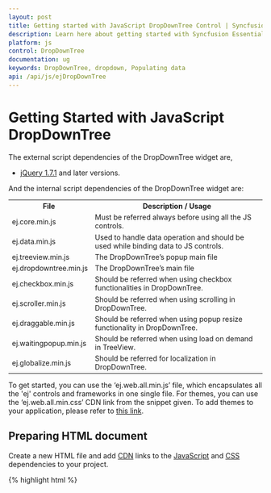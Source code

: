 ```yaml
---
layout: post
title: Getting started with JavaScript DropDownTree Control | Syncfusion
description: Learn here about getting started with Syncfusion Essential Studio JavaScript DropDownTree control, its elements, and more.
platform: js
control: DropDownTree
documentation: ug
keywords: DropDownTree, dropdown, Populating data
api: /api/js/ejDropDownTree
---
```


# Getting Started with JavaScript DropDownTree

The external script dependencies of the DropDownTree widget are,

* [jQuery 1.7.1](http://jquery.com/) and later versions.

And the internal script dependencies of the DropDownTree widget are:

<table>
	<tr>
		<th>File </th>
		<th>Description / Usage </th>
	</tr>
	<tr>
		<td>ej.core.min.js</td>
		<td>Must be referred always before using all the JS controls.</td>
	</tr>
	<tr>
		<td>ej.data.min.js</td>
		<td>Used to handle data operation and should be used while binding data to JS controls.</td>
	</tr>
	<tr>
		<td>ej.treeview.min.js</td>
		<td>The DropDownTree’s popup main file</td>
	</tr>
	<tr>
		<td>ej.dropdowntree.min.js</td>
		<td>The DropDownTree’s main file</td>
	</tr>
	<tr>
		<td>ej.checkbox.min.js</td>
		<td>Should be referred when using checkbox functionalities in DropDownTree.</td>
	</tr>
	<tr>
		<td>ej.scroller.min.js</td>
		<td>Should be referred when using scrolling in DropDownTree.</td>
	</tr>
	<tr>
		<td>ej.draggable.min.js</td>
		<td>Should be referred when using popup resize functionality in DropDownTree.</td>
	</tr>
    <tr>
		<td>ej.waitingpopup.min.js</td>
		<td>Should be referred when using load on demand in TreeView.</td>
	</tr>
	<tr>
		<td>ej.globalize.min.js</td>
		<td>Should be referred for localization in DropDownTree.</td>
	</tr>
</table>

To get started, you can use the ‘ej.web.all.min.js’ file, which encapsulates all the 'ej' controls and frameworks in one single file.
For themes, you can use the ‘ej.web.all.min.css’ CDN link from the snippet given. To add themes to your application, please refer to [this link](https://help.syncfusion.com/js/theming-in-essential-javascript-components#adding-specific-theme-to-your-application).

## Preparing HTML document

Create a new HTML file and add [CDN](https://help.syncfusion.com/js/cdn) links to the [JavaScript](https://help.syncfusion.com/js/dependencies) and [CSS](https://help.syncfusion.com/js/theming-in-essential-javascript-components) dependencies to your project.

{% highlight html %}

<!DOCTYPE html>
<html>
  <head>
    <meta name="viewport" content="width=device-width, initial-scale=1.0" charset="utf-8" />
    <!-- style sheet for default theme(flat azure) -->
    <link href="http://cdn.syncfusion.com/{{ site.releaseversion }}/js/web/flat-azure/ej.web.all.min.css"
      rel="stylesheet" />
    <!--scripts-->
    <script src="http://cdn.syncfusion.com/js/assets/external/jquery-1.11.3.min.js"></script>
    <script src="http://cdn.syncfusion.com/js/assets/external/jquery.easing.1.3.min.js"></script>
    <script src="http://cdn.syncfusion.com/{{ site.releaseversion }}/js/web/ej.web.all.min.js"></script>
  </head>
  <body>
    <!--Place input element to create DropDownTree-->
    <script>
      // Place your script code here to initialize DropDownTree
      
    </script>
  </body>
</html>

{% endhighlight %}

 N>   In production,  using Syncfusion [custom script generator](https://help.syncfusion.com/js/custom-script-generator#) is highly recommended to create custom script file with the required controls and its dependencies only. To reduce the file size further, use [GZip compression](https://developers.google.com/web/fundamentals/performance/optimizing-content-efficiency/optimize-encoding-and-transfer?hl=en#text-compression-with-gzip) in your server.

 ## Creating DropDownTree

The DropDownTree can be created from a HTML ‘input’ element with the HTML 'id' attribute and 'ul','li' elements for hierarchical data. To create the DropDownTree, you should call the 'ejDropDownTree' jQuery plug-in function.

    {% highlight html %}
	
<input type="text" id="selectItem" />
<div id="itemList">
  <ul id="treeView">
    <li class="expanded">
      United States
      <ul>
        <li>California</li>
        <li>Colorado</li>
        <li>Georgia</li>
      </ul>
    </li>
    <li>
      United Kingdom
      <ul>
        <li>England</li>
        <li>Scotland</li>
        <li>Northern Ireland</li>
      </ul>
    </li>
    <li>
      Asia
      <ul>
        <li>Afghanistan</li>
        <li>Kuwait</li>
        <li>Russia</li>
      </ul>
    </li>
  </ul>
</div>
	{% endhighlight %}
	
	{% highlight javascript %}	
	
$(function () {
$('#selectItem').ejDropDownTree();
});

	{% endhighlight %}

![](Getteing-Started_images/getting_started_images.png)

## Populating data

The DropDownTree can be bound to both local array and remote data services using [ej.DataManager](https://help.syncfusion.com/js/datamanager/overview). You can use [DataManager](https://help.syncfusion.com/js/datamanager/overview) component to serve data from the data services based on the query provided. To bind data to DropDownTree widget, the [treeViewSettings.fields.dataSource](https://help.syncfusion.com/api/js/ejdropdowntree#members:treeViewSettings) property should be assigned with the instance of 'ej.DataManager'.

N> The ODataAdaptor is the default adaptor for DataManager. On binding to other web services, proper [data adaptor](https://help.syncfusion.com/js/datamanager/data-adaptors) should  be set on 'adaptor' option of the DataManager. 

	{% highlight html %}

	<input type="text" id="dropdown1" />
	
	{% endhighlight %}
	
	{% highlight javascript %}	
	
	$(function() {
	    // declaration
	    var localData = [{
	            id: 1,
	            name: "Discover Music",
	            hasChild: true,
	            expanded: true
	        },
	        {
	            id: 2,
	            pid: 1,
	            name: "Hot Singles"
	        },
	        {
	            id: 3,
	            pid: 1,
	            name: "Rising Artists"
	        },
	        {
	            id: 4,
	            pid: 1,
	            name: "Live Music"
	        },
	        {
	            id: 6,
	            pid: 1,
	            name: "Best of 2013 So Far"
	        },
	        {
	            id: 7,
	            name: "Sales and Events",
	            hasChild: true,
	            expanded: true
	        },
	        {
	            id: 8,
	            pid: 7,
	            name: "100 Albums - $5 Each"
	        },
	        {
	            id: 9,
	            pid: 7,
	            name: "Hip-Hop and R&B Sale"
	        },
	        {
	            id: 10,
	            pid: 7,
	            name: "CD Deals"
	        },
	        {
	            id: 11,
	            name: "Categories",
	            hasChild: true
	        },
	        {
	            id: 12,
	            pid: 11,
	            name: "Songs"
	        },
	        {
	            id: 13,
	            pid: 11,
	            name: "Bestselling Albums"
	        },
	        {
	            id: 14,
	            pid: 11,
	            name: "New Releases"
	        },
	        {
	            id: 15,
	            pid: 11,
	            name: "Bestselling Songs"
	        },
	        {
	            id: 16,
	            name: "MP3 Albums",
	            hasChild: true
	        },
	        {
	            id: 17,
	            pid: 16,
	            name: "Rock"
	        },
	        {
	            id: 18,
	            pid: 16,
	            name: "Gospel"
	        },
	        {
	            id: 19,
	            pid: 16,
	            name: "Latin Music"
	        },
	        {
	            id: 20,
	            pid: 16,
	            name: "Jazz"
	        },
	        {
	            id: 21,
	            name: "More in Music",
	            hasChild: true
	        },
	        {
	            id: 22,
	            pid: 21,
	            name: "Music Trade-In"
	        },
	        {
	            id: 23,
	            pid: 21,
	            name: "Redeem a Gift Card"
	        },
	        {
	            id: 24,
	            pid: 21,
	            name: "Band T-Shirts"
	        },
	        {
	            id: 25,
	            pid: 21,
	            name: "Mobile MVC"
	        }
	    ];
	    $('#localList').ejDropDownTree({
	        treeViewSettings: {
	            fields: {
	                id: "id",
	                parentId: "pid",
	                text: "name",
	                hasChild: "hasChild",
	                dataSource: ej.DataManager(localData),
	                expanded: "expanded"
	            }
	        },
	        watermarkText: "Please select",
	        width: "100%"
	    });
	});

	{% endhighlight %}
	
![](Getteing-Started_images/Getteing-Started_img2.png)

## Setting Dimensions

The DropDownTree dimensions can be set using [width](https://help.syncfusion.com/api/js/ejdropdowntree#members:width) and [height](https://help.syncfusion.com/api/js/ejdropdowntree#members:height) APIs.
	
	{% highlight html %}
	
	<input type="text" id="dropdown1" />
	
	{% endhighlight %}
	
	{% highlight javascript %}	
    $(function() {
	    $('#dropdown1').ejDropDownTree({
	        width: “150 px”,
	        height: "160px"
	    });
	});
	{% endhighlight %}

**Setting dimensions to Popup list**

[PopupSettings.width](https://help.syncfusion.com/api/js/ejdropdowntree#members:popupSettings-width) and [PopupSettings.height](https://help.syncfusion.com/api/js/ejdropdowntree#members:popupSettings-height) can be used to create a fixed size popup list.

	{% highlight html %}

	<input type="text" id="localList" />

	{% endhighlight %}
	
	{% highlight javascript %}
	
$(function() {
    // declaration
    var localData = [{
            id: 1,
            name: "Discover Music",
            hasChild: true,
            expanded: true
        },
        {
            id: 2,
            pid: 1,
            name: "Hot Singles"
        },
        {
            id: 3,
            pid: 1,
            name: "Rising Artists"
        },
        {
            id: 4,
            pid: 1,
            name: "Live Music"
        },
        {
            id: 6,
            pid: 1,
            name: "Best of 2013 So Far"
        },
        {
            id: 7,
            name: "Sales and Events",
            hasChild: true,
            expanded: true
        },
        {
            id: 8,
            pid: 7,
            name: "100 Albums - $5 Each"
        },
        {
            id: 9,
            pid: 7,
            name: "Hip-Hop and R&B Sale"
        },
        {
            id: 10,
            pid: 7,
            name: "CD Deals"
        },
        {
            id: 11,
            name: "Categories",
            hasChild: true
        },
        {
            id: 12,
            pid: 11,
            name: "Songs"
        },
        {
            id: 13,
            pid: 11,
            name: "Bestselling Albums"
        },
        {
            id: 14,
            pid: 11,
            name: "New Releases"
        },
        {
            id: 15,
            pid: 11,
            name: "Bestselling Songs"
        },
        {
            id: 16,
            name: "MP3 Albums",
            hasChild: true
        },
        {
            id: 17,
            pid: 16,
            name: "Rock"
        },
        {
            id: 18,
            pid: 16,
            name: "Gospel"
        },
        {
            id: 19,
            pid: 16,
            name: "Latin Music"
        },
        {
            id: 20,
            pid: 16,
            name: "Jazz"
        },
        {
            id: 21,
            name: "More in Music",
            hasChild: true
        },
        {
            id: 22,
            pid: 21,
            name: "Music Trade-In"
        },
        {
            id: 23,
            pid: 21,
            name: "Redeem a Gift Card"
        },
        {
            id: 24,
            pid: 21,
            name: "Band T-Shirts"
        },
        {
            id: 25,
            pid: 21,
            name: "Mobile MVC"
        }
    ];
    $('#localList').ejDropDownTree({
        treeViewSettings: {
            fields: {
                id: "id",
                parentId: "pid",
                text: "name",
                hasChild: "hasChild",
                dataSource: localData,
                expanded: "expanded"
            }
        },
        watermarkText: "Please select",
        popupSettings: {
            height: "500px",
            width: "300px"
        }
    });
});
	
	{% endhighlight %}

## Setting and Getting Value

You can select single or multiple values from the DropDownTree widget. To assign a value initially to the DropDownTree, you can use the [value](https://help.syncfusion.com/api/js/ejdropdowntree#members:value) property.


	{% highlight html %}

<input type="text" id="selectItem" />
<div id="itemList">
  <ul id="treeView">
    <li class="expanded">
      United States
      <ul>
        <li>California</li>
        <li>Colorado</li>
        <li>Georgia</li>
      </ul>
    </li>
    <li>
      United Kingdom
      <ul>
        <li>England</li>
        <li>Scotland</li>
        <li>Northern Ireland</li>
      </ul>
    </li>
    <li>
      Asia
      <ul>
        <li>Afghanistan</li>
        <li>Kuwait</li>
        <li>Russia</li>
      </ul>
    </li>
  </ul>
</div>
	{% endhighlight %}
	
	{% highlight javascript %}	
	
$(function() {

    $('#selectItem').ejDropDownTree({
        value: 'Afghanistan',
        watermarkText: "Please select",
        targetId: "itemList"
    });

    var obj = $('#selectItem').data("ejDropDownTree");

    console.log("Selected Item's Text - " + obj.option("text"));

    console.log("selected Item's Value - " + obj.option("value"));

    console.log("selected Item's Value - " + obj.getValue());

});
    

	{% endhighlight %}
